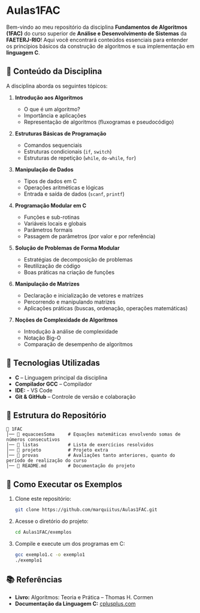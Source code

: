 # Aulas1FAC

Bem-vindo ao meu repositório da disciplina **Fundamentos de Algoritmos (1FAC)** do curso superior de **Análise e Desenvolvimento de Sistemas** da **FAETERJ-RIO**! Aqui você encontrará conteúdos essenciais para entender os princípios básicos da construção de algoritmos e sua implementação em **linguagem C**.

## 📌 Conteúdo da Disciplina

A disciplina aborda os seguintes tópicos:

1. **Introdução aos Algoritmos**  
   - O que é um algoritmo?
   - Importância e aplicações
   - Representação de algoritmos (fluxogramas e pseudocódigo)

2. **Estruturas Básicas de Programação**
   - Comandos sequenciais
   - Estruturas condicionais (`if`, `switch`)
   - Estruturas de repetição (`while`, `do-while`, `for`)

3. **Manipulação de Dados**  
   - Tipos de dados em C
   - Operações aritméticas e lógicas
   - Entrada e saída de dados (`scanf`, `printf`)

4. **Programação Modular em C**  
   - Funções e sub-rotinas
   - Variáveis locais e globais
   - Parâmetros formais
   - Passagem de parâmetros (por valor e por referência)

5. **Solução de Problemas de Forma Modular**  
   - Estratégias de decomposição de problemas
   - Reutilização de código
   - Boas práticas na criação de funções

6. **Manipulação de Matrizes**  
   - Declaração e inicialização de vetores e matrizes
   - Percorrendo e manipulando matrizes
   - Aplicações práticas (buscas, ordenação, operações matemáticas)

7. **Noções de Complexidade de Algoritmos**  
   - Introdução à análise de complexidade
   - Notação Big-O
   - Comparação de desempenho de algoritmos

## 🔧 Tecnologias Utilizadas
- **C** – Linguagem principal da disciplina
- **Compilador GCC** – Compilador
- **IDE:** - VS Code
- **Git & GitHub** – Controle de versão e colaboração

## 📂 Estrutura do Repositório
```
📁 1FAC
│── 📂 equacoesSoma     # Equações matemáticas envolvendo somas de números consecutivos
│── 📂 listas           # Lista de exercícios resolvidos
│── 📂 projeto          # Projeto extra
│── 📂 provas           # Avaliações tanto anteriores, quanto do período de realização do curso 
│── 📄 README.md        # Documentação do projeto
```

## 🚀 Como Executar os Exemplos
1. Clone este repositório:
   ```bash
   git clone https://github.com/marquiitus/Aulas1FAC.git
   ```
2. Acesse o diretório do projeto:
   ```bash
   cd Aulas1FAC/exemplos
   ```
3. Compile e execute um dos programas em C:
   ```bash
   gcc exemplo1.c -o exemplo1
   ./exemplo1
   ```

## 📚 Referências
- **Livro:** Algoritmos: Teoria e Prática – Thomas H. Cormen
- **Documentação da Linguagem C:** [cplusplus.com](https://www.cplusplus.com/)